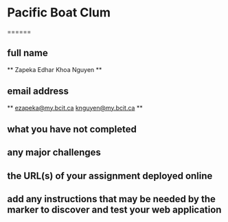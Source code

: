 # Pacific Boat Clum
======

## full name
 ** Zapeka Edhar Khoa Nguyen **

## email address
 ** ezapeka@my.bcit.ca knguyen@my.bcit.ca **

## what you have not completed

## any major challenges

## the URL(s) of your assignment deployed online

## add any instructions that may be needed by the marker to discover and test your web application
